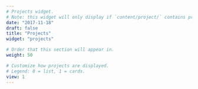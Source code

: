 ```yaml
---
# Projects widget.
# Note: this widget will only display if `content/project/` contains projects.
date: "2017-11-18"
draft: false
title: "Projects"
widget: "projects"

# Order that this section will appear in.
weight: 50

# Customize how projects are displayed.
# Legend: 0 = list, 1 = cards.
view: 1
---
```



